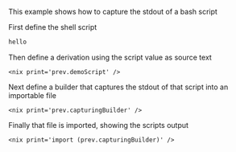 This example shows how to capture the stdout of a bash script

<arg pkgs='import <nixpkgs> {}' />

First define the shell script

```bash
hello
```

Then define a derivation using the script value as source text

<let demoScript='prev.pkgs.writeShellApplication {
    name="demoScript";
    text=prev.bash;
    runtimeInputs=[prev.pkgs.hello];
    checkPhase=null;
}' />

```
<nix print='prev.demoScript' />
```

Next define a builder that captures the stdout of that script into an importable file

<let capturingBuilder='prev.pkgs.runCommand
    "capturingBuilder" {}
    "echo -n \\\" > $out; ${prev.demoScript}/bin/demoScript >> $out; echo -n \\\" >> $out"
' />

```
<nix print='prev.capturingBuilder' />
```

Finally that file is imported, showing the scripts output

```
<nix print='import (prev.capturingBuilder)' />
```
